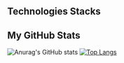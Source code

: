 ## Technologies Stacks

## My GitHub Stats

![Anurag's GitHub stats](https://github-readme-stats.vercel.app/api?username=LiocansG&show_icons=true&theme=tokyonight) [![Top Langs](https://github-readme-stats.vercel.app/api/top-langs/?username=LiocansG&theme=tokyonight)](https://github.com/anuraghazra/github-readme-stats)
<!--
**LiocansG/LiocansG** is a ✨ _special_ ✨ repository because its `README.md` (this file) appears on your GitHub profile.

Here are some ideas to get you started:

- 🔭 I’m currently working on ...
- 🌱 I’m currently learning ...
- 👯 I’m looking to collaborate on ...
- 🤔 I’m looking for help with ...
- 💬 Ask me about ...
- 📫 How to reach me: ...
- 😄 Pronouns: ...
- ⚡ Fun fact: ...
-->
